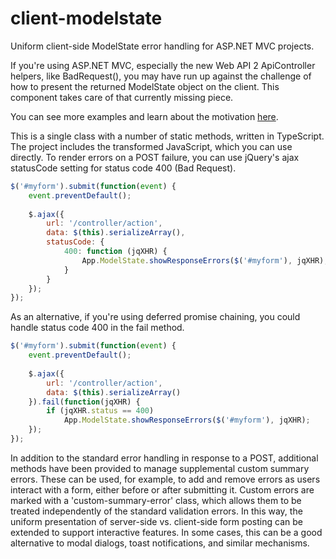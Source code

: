 client-modelstate
=================

Uniform client-side ModelState error handling for ASP.NET MVC projects.

If you're using ASP.NET MVC, especially the new Web API 2 ApiController helpers, like BadRequest(), you may have run up against the challenge of how to present the returned ModelState object on the client.
This component takes care of that currently missing piece.

You can see more examples and learn about the motivation [here](http://www.toddlucas.net/2014/08/client-side-modelstate).

This is a single class with a number of static methods, written in TypeScript.
The project includes the transformed JavaScript, which you can use directly.
To render errors on a POST failure, you can use jQuery's ajax statusCode setting for status code 400 (Bad Request).

```js
$('#myform').submit(function(event) {
    event.preventDefault();
    
    $.ajax({
        url: '/controller/action',
        data: $(this).serializeArray(),
        statusCode: {
            400: function (jqXHR) {
                App.ModelState.showResponseErrors($('#myform'), jqXHR);
            }
        }
    });
});
```

As an alternative, if you're using deferred promise chaining, you could handle status code 400 in the fail method.

```js
$('#myform').submit(function(event) {
    event.preventDefault();
    
    $.ajax({
        url: '/controller/action',
        data: $(this).serializeArray()
    }).fail(function(jqXHR) {
        if (jqXHR.status == 400)
            App.ModelState.showResponseErrors($('#myform'), jqXHR);
    });
});
```

In addition to the standard error handling in response to a POST, additional methods have been provided to manage supplemental custom summary errors.
These can be used, for example, to add and remove errors as users interact with a form, either before or after submitting it.
Custom errors are marked with a 'custom-summary-error' class, which allows them to be treated independently of the standard validation errors.
In this way, the uniform presentation of server-side vs. client-side form posting can be extended to support interactive features.
In some cases, this can be a good alternative to modal dialogs, toast notifications, and similar mechanisms.
